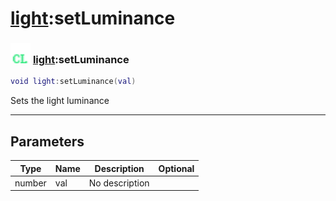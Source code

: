 # [light](../light/README.md):setLuminance

### <img src="../../.gitbook/assets/client.png" width="32" height="32" /> [light](../light/README.md):setLuminance

```lua
void light:setLuminance(val)
```

Sets the light luminance<br>

-----------------
## Parameters

| Type   | Name | Description | Optional |
| ------ | ---- | ----------- | -------: |
| number | val | No description |  |
